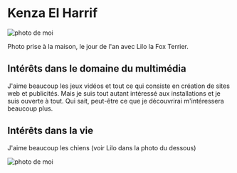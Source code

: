 # Kenza El Harrif
![photo de moi](moi.png)

Photo prise à la maison, le jour de l'an avec Lilo la Fox Terrier.

## Intérêts dans le domaine du multimédia

J'aime beaucoup les jeux vidéos et tout ce qui consiste en création de sites web et publicités. Mais je suis tout autant intéressé aux installations et je suis ouverte à tout. Qui sait, peut-être ce que je découvrirai m'intéressera beaucoup plus.

## Intérêts dans la vie

J'aime beaucoup les chiens (voir Lilo dans la photo du dessous)

![photo de moi]()
